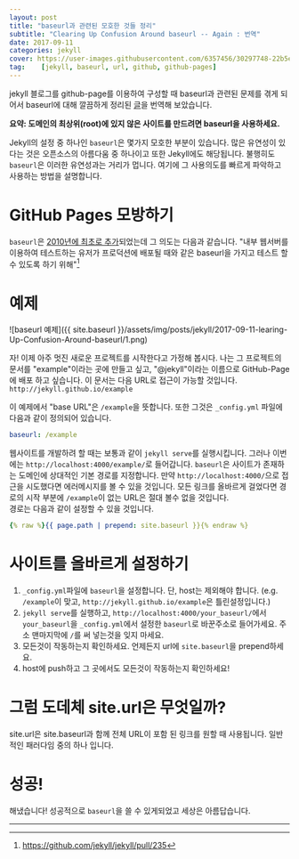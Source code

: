 ```yaml
---
layout: post
title: "baseurl과 관련된 모호한 것들 정리"
subtitle: "Clearing Up Confusion Around baseurl -- Again : 번역"
date: 2017-09-11
categories: jekyll
cover: https://user-images.githubusercontent.com/6357456/30297748-22b5eb18-9749-11e7-9a62-db0778d709d6.png
tag:    [jekyll, baseurl, url, github, github-pages]
---
```


jekyll 블로그를 github-page를 이용하여 구성할 때 baseurl과 관련된 문제를 겪게 되어서
baseurl에 대해 깔끔하게 정리된 
[글](https://byparker.com/blog/2014/clearing-up-confusion-around-baseurl/)을 번역해 보았습니다.

**요약: 도메인의 최상위(root)에 있지 않은 사이트를 만드려면 baseurl을 사용하세요.**

Jekyll의 설정 중 하나인 `baseurl`은 몇가지 모호한 부분이 있습니다. 
많은 유연성이 있다는 것은 오픈소스의 아름다움 중 하나이고
또한 Jekyll에도 해당됩니다.
불행히도 `baseurl`은 이러한 유연성과는 거리가 멉니다. 
여기에 그 사용의도를 빠르게 파악하고 사용하는 방법을 설명합니다.

# GitHub Pages 모방하기
`baseurl`은 [2010년에 최초로 추가](https://github.com/jekyll/jekyll/commit/4a8fc1fa6e3fa5dc05c81ac5ac4ffed0b0818ac4)되었는데
그 의도는 다음과 같습니다. 
"내부 웹서버를 이용하여 테스트하는 유저가 프로덕션에 배포될 때와 같은 baseurl을 가지고 테스트 할 수 있도록 하기 위해"[^1]

# 예제
![baseurl 예제]({{ site.baseurl }}/assets/img/posts/jekyll/2017-09-11-learing-Up-Confusion-Around-baseurl/1.png)

자! 이제 아주 멋진 새로운 프로젝트를 시작한다고 가정해 봅시다. 나는 그 프로젝트의 
문서를 "example"이라는 곳에 만들고 싶고, "@jekyll"이라는 이름으로 
GitHub-Page에 배포 하고 싶습니다. 이 문서는 다음 URL로 접근이 가능할 것입니다.
`http://jekyll.github.io/example`  
  
이 예제에서 "base URL"은 `/example`을 뜻합니다. 또한 그것은 `_config.yml`
파일에 다음과 같이 정의되어 있습니다.
```yml
baseurl: /example
```

웹사이트를 개발하려 할 때는 보통과 같이 `jekyll serve`를 실행시킵니다. 
그러나 이번에는 `http://localhost:4000/example/`로 들어갑니다.
`baseurl`은 사이트가 존재하는 도메인에 상대적인 기본 경로를 지정합니다.
만약 `http://localhost:4000/`으로 접근을 시도했다면 에러메시지를 볼 수 있을 것입니다.
모든 링크를 올바르게 걸었다면 경로의 시작 부분에 `/example`이 없는 URL은 절대 볼수 없을 것입니다.   
경로는 다음과 같이 설정할 수 있을 것입니다.
```yml
{% raw %}{{ page.path | prepend: site.baseurl }}{% endraw %}
```

# 사이트를 올바르게 설정하기
1. `_config.yml`파일에 `baseurl`을 설정합니다. 
단, host는 제외해야 합니다. (e.g. `/example`이 맞고, `http://jekyll.github.io/example`은 틀린설정입니다.)
2. `jekyll serve`를 실행하고, `http://localhost:4000/your_baseurl/`에서 `your_baseurl`을 
`_config.yml`에서 설정한 `baseurl`로 바꾼주소로 들어가세요. 주소 맨마지막에 `/`를 써 넣는것을 잊지 마세요.
3. 모든것이 작동하는지 확인하세요. 언제든지 url에 `site.baseurl`을 prepend하세요.
4. host에 push하고 그 곳에서도 모든것이 작동하는지 확인하세요!

# 그럼 도데체 site.url은 무엇일까?
site.url은 site.baseurl과 함께 전체 URL이 포함 된 링크를 원할 때 사용됩니다. 
일반적인 패러다임 중의 하나 입니다.

# 성공!
해냈습니다! 성공적으로 `baseurl`을 쓸 수 있게되었고 세상은 아름답습니다.

---

[^1]: <https://github.com/jekyll/jekyll/pull/235>